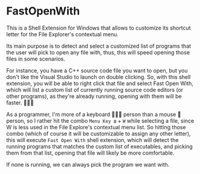 # FastOpenWith 

This is a Shell Extension for Windows that allows to customize its shortcut letter for the File Explorer's contextual menu.

Its main purpose is to detect and select a customized list of programs that the user will pick to open any file with, thus, this will speed opening those files in some scenarios.

For instance, you have a C++ source code file you want to open, but you don't like the Visual Studio to launch on double clicking. So, with this shell extension, you will be able to right click that file and select Fast Open With, which will list a custom list of currently running source code editors (or other programs), as they're already running, opening with them will be faster. 🏃🏻💨

As a programmer, I'm more of a keyboard 🧑🏻‍💻 person than a mouse 🐁 person, so I rather hit the combo `Menu Key ≣` + `W` while selecting a file, since W is less used in the File Explore's contextual menu list. So hitting those combo (which of course it will be customizable to assign any other letter), this will execute `Fast Open With` shell extension, which will detect the running programs that matches the custom list of executables, and picking them from that list, opening that file will likely be more comfortable.

If none is running, we can always pick the program we want with.

  
